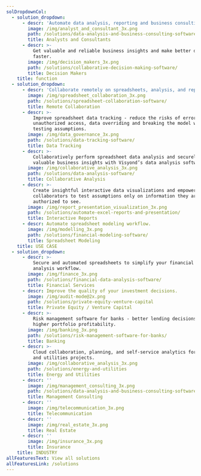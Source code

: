 ```yaml
---
solDropdownCol:
  - solution_dropdown:
      - descr: 'Automate data analysis, reporting and business consulting workflow.'
        image: /img/analyst_and_consultant_3x.png
        path: /solutions/data-analysis-and-business-consulting-software/
        title: Analysts and Consultants
      - descr: >-
          Get valuable and reliable business insights and make better decisions,
          faster.
        image: /img/decision_makers_3x.png
        path: /solutions/collaborative-decision-making-software/
        title: Decision Makers
    title: function
  - solution_dropdown:
      - descr: 'Collaborate remotely on spreadsheets, analysis, and reports.'
        image: /img/spreadsheet_collaboration_3x.png
        path: /solutions/spreadsheet-collaboration-software/
        title: Remote Collaboration
      - descr: >-
          Improve spreadsheet data tracking - reduce the risks of errors,
          unauthorized access, data overriding and breaking the model while
          testing assumptions.
        image: /img/data_governance_3x.png
        path: /solutions/data-tracking-software/
        title: Data Tracking
      - descr: >-
          Collaboratively perform spreadsheet data analysis and securely share
          valuable business insights with Visyond’s data analysis software.
        image: /img/collaborative_analysis_3x.png
        path: /solutions/data-analysis-software/
        title: Collaborative Analysis
      - descr: >-
          Create insightful interactive data visualizations and empower
          collaborators to test assumptions only on information they are
          authorized to see.
        image: /img/report_presentation_visualization_3x.png
        path: /solutions/automate-excel-reports-and-presentation/
        title: Interactive Reports
      - descr: Automate spreadsheet modeling workflow.
        image: /img/modelling_3x.png
        path: /solutions/financial-modeling-software/
        title: Spreadsheet Modeling
    title: USE CASE
  - solution_dropdown:
      - descr: >-
          Secure and automated spreadsheets to simplify your financial data
          analysis workflow.
        image: /img/finance_3x.png
        path: /solutions/financial-data-analysis-software/
        title: Financial Services
      - descr: Improve the quality of your investment decisions.
        image: /img/audit-mode@2x.png
        path: /solutions/private-equity-venture-capital
        title: Private Equity / Venture Capital
      - descr: >-
          Risk management software for banks - better lending decisions and
          higher portfolio profitability.
        image: /img/banking_3x.png
        path: /solutions/risk-management-software-for-banks/
        title: Banking
      - descr: >-
          Cloud collaboration, planning, and self-service analytics for energy
          and utilities projects.
        image: /img/collaborative_analysis_3x.png
        path: /solutions/energy-and-utilities
        title: Energy and Utilities
      - descr: ''
        image: /img/management_consulting_3x.png
        path: /solutions/data-analysis-and-business-consulting-software/
        title: Management Consulting
      - descr: ''
        image: /img/telecommunication_3x.png
        title: Telecommunication
      - descr: ''
        image: /img/real_estate_3x.png
        title: Real Estate
      - descr: ''
        image: /img/insurance_3x.png
        title: Insurance
    title: INDUSTRY
allFeaturesText: View all solutions
allFeaturesLink: /solutions
---
```


